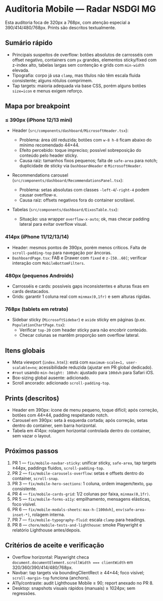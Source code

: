 # Auditoria Mobile — Radar NSDGI MG

Esta auditoria foca de 320px a 768px, com atenção especial a 390/414/480/768px. Prints são descritos textualmente.

## Sumário rápido

- Principais suspeitos de overflow: botões absolutos de carrosséis com offset negativo, containers com `px` grandes, elementos sticky/fixed com z-index alto, tabelas largas sem contenção e grids com `min-width` elevada.
- Tipografia: corpo já usa `clamp`, mas títulos não têm escala fluida consistente; alguns rótulos comprimem.
- Tap targets: maioria adequada via base CSS, porém alguns botões `size=icon` e menus exigem reforço.

## Mapa por breakpoint

### ≤ 390px (iPhone 12/13 mini)

- Header (`src/components/dashboard/MicrosoftHeader.tsx`):
  - Problema: área útil reduzida; botões com `w-8 h-8` ficam abaixo do mínimo recomendado 44×44.
  - Efeito percebido: toque impreciso; possível sobreposição do conteúdo pelo header sticky.
  - Causa raiz: tamanhos fixos pequenos; falta de `safe-area` para notch; duplicidade de sticky via `DashboardHeader` e `MicrosoftHeader`.

- Recommendations carousel (`src/components/dashboard/RecommendationsPanel.tsx`):
  - Problema: setas absolutas com classes `-left-4`/`-right-4` podem causar overflow-x.
  - Causa raiz: offsets negativos fora do container scrollável.

- Tabelas (`src/components/dashboard/EixosTable.tsx`):
  - Situação: usa wrapper `overflow-x-auto`; ok, mas checar padding lateral para evitar overflow visual.

### 414px (iPhone 11/12/13/14)

- Header: mesmos pontos de 390px, porém menos críticos. Falta de `scroll-padding-top` para navegação por âncoras.
- `DashboardPage.tsx`: FAB e Drawer com `fixed` e `z-[50..60]`; verificar interação com `MobileBottomFilters`.

### 480px (pequenos Androids)

- Carrosséis e cards: possíveis gaps inconsistentes e alturas fixas em cards destacados.
- Grids: garantir 1 coluna real com `minmax(0,1fr)` e sem alturas rígidas.

### 768px (tablets em retrato)

- Sidebar sticky (`MicrosoftSidebar`) e `aside` sticky em páginas (p.ex. `PopulationChartPage.tsx`):
  - Verificar `top-20` com header sticky para não encobrir conteúdo.
  - Checar colunas se mantêm proporção sem overflow lateral.

## Itens globais

- Meta viewport (`index.html`): está com `maximum-scale=1, user-scalable=no`; acessibilidade reduzida (ajustar em PR global dedicado).
- `#root` usando `min-height: 100vh`: ajustado para `100dvh` para Safari iOS.
- Box-sizing global ausente: adicionado.
- Scroll ancorado: adicionado `scroll-padding-top`.

## Prints (descritos)

- Header em 390px: ícone de menu pequeno, toque difícil; após correção, botões com 44×44, padding respeitando notch.
- Carousel em 390px: seta à esquerda cortada; após correção, setas dentro do container, sem barra horizontal.
- Tabela em 414px: rolagem horizontal controlada dentro do container, sem vazar o layout.

## Próximos passos

1) PR 1 — `fix/mobile-navbar-sticky`: unificar sticky, `safe-area`, tap targets ≥44px, paddings fluidos, `scroll-padding-top`.
2) PR 2 — `fix/mobile-carousels-overflow`: setas e offsets dentro do container, `scroll-snap`.
3) PR 3 — `fix/mobile-hero-sections`: 1 coluna, ordem imagem/texto, `gap` consistente.
4) PR 4 — `fix/mobile-cards-grid`: 1/2 colunas por faixa, `minmax(0,1fr)`.
5) PR 5 — `fix/mobile-forms-a11y`: empilhamento, mensagens elásticas, foco visível.
6) PR 6 — `fix/mobile-modals-sheets`: `max-h-[100dvh]`, `env(safe-area-inset-*)`, rolagem interna.
7) PR 7 — `fix/mobile-typography-fluid`: escala `clamp` para headings.
8) PR 8 — `chore/mobile-tests-and-lighthouse`: smoke Playwright e relatório Lighthouse antes/depois.

## Critérios de aceite e verificação

- Overflow horizontal: Playwright checa `document.documentElement.scrollWidth === clientWidth` em 320/360/390/414/480/768px.
- Navbar: tap targets via boundingClientRect ≥ 44×44; foco visível; `scroll-margin-top` funciona (anchors).
- A11y/contraste: audit Lighthouse Mobile ≥ 90; report anexado no PR 8.
- Desktop: snapshots visuais rápidos (manuais) ≥ 1024px; sem regressões.


